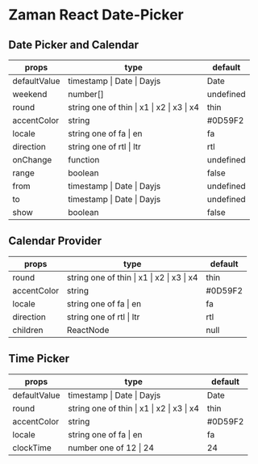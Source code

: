 # Zaman React Date-Picker

## Date Picker and Calendar

| props        | type                                                       | default   |
|--------------|------------------------------------------------------------|-----------|
| defaultValue | timestamp &#124; Date &#124; Dayjs                         | Date      |
| weekend      | number[]                                                   | undefined |
| round        | string one of thin &#124; x1 &#124; x2 &#124; x3 &#124; x4 | thin      |
| accentColor  | string                                                     | #0D59F2   |
| locale       | string one of fa &#124; en                                 | fa        |
| direction    | string one of rtl &#124; ltr                               | rtl       |
| onChange     | function                                                   | undefined |
| range        | boolean                                                    | false     |
| from         | timestamp &#124; Date &#124; Dayjs                         | undefined |
| to           | timestamp &#124; Date &#124; Dayjs                         | undefined |
| show         | boolean                                                    | false     |


## Calendar Provider

| props       | type                                                       | default |
|-------------|------------------------------------------------------------|---------|
| round       | string one of thin &#124; x1 &#124; x2 &#124; x3 &#124; x4 | thin    |
| accentColor | string                                                     | #0D59F2 |
| locale      | string one of fa &#124; en                                 | fa      |
| direction   | string one of rtl &#124; ltr                               | rtl     |
| children    | ReactNode                                                  | null    |



## Time Picker

| props        | type                                                       | default |
|--------------|------------------------------------------------------------|---------|
| defaultValue | timestamp &#124; Date &#124; Dayjs                         | Date    |
| round        | string one of thin &#124; x1 &#124; x2 &#124; x3 &#124; x4 | thin    |
| accentColor  | string                                                     | #0D59F2 |
| locale       | string one of fa &#124; en                                 | fa      |
| clockTime    | number one of 12 &#124; 24                                 | 24      |

